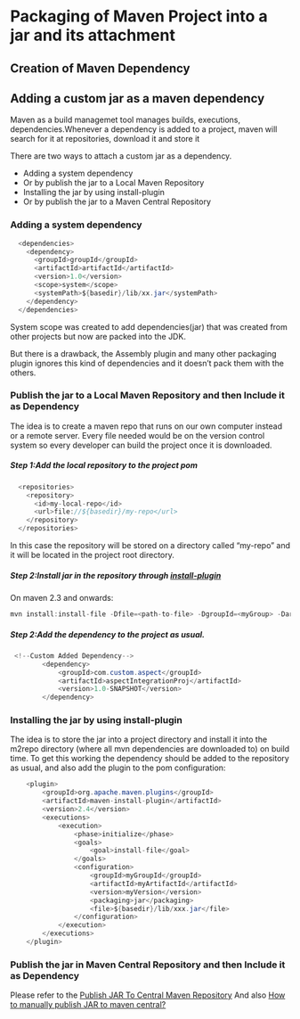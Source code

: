 # Packaging of Maven Project into a jar and its attachment

## Creation of Maven Dependency

## Adding a custom jar as a maven dependency
Maven as a build managemet tool manages  builds, executions, dependencies.Whenever a dependency is added to a project, maven will search for it at repositories, download it and store it


There are two ways to attach a custom jar as a dependency.
* Adding a system dependency
* Or by publish the jar to a Local Maven Repository 
* Installing the jar by using install-plugin
* Or by publish the jar to a Maven Central Repository

### Adding a system dependency
```java
  <dependencies>
    <dependency>
      <groupId>groupId</groupId>
      <artifactId>artifactId</artifactId>
      <version>1.0</version>
      <scope>system</scope>
      <systemPath>${basedir}/lib/xx.jar</systemPath>
    </dependency>
  </dependencies>
```

System scope was created to add dependencies(jar) that was created from other projects but now are packed into the JDK. 

But there is a drawback, the Assembly plugin and many other packaging plugin  ignores this kind of dependencies and it doesn’t pack them with the others.

### Publish the jar to a Local Maven Repository and then Include it as Dependency
The idea is to create a maven repo that runs on our own computer instead or a remote server. Every file needed would be on the version control system so every developer can build the project once it is downloaded.

##### Step 1:Add the local repository to the project pom
```java
  <repositories>
    <repository>
      <id>my-local-repo</id>
      <url>file://${basedir}/my-repo</url>
    </repository>
  </repositories>
```
In this case the repository will be stored on a directory called “my-repo” and it will be located in the project root directory.
##### Step 2:Install jar in the repository through [install-plugin](http://maven.apache.org/plugins/maven-install-plugin/)
On maven 2.3 and onwards:

```java
mvn install:install-file -Dfile=<path-to-file> -DgroupId=<myGroup> -DartifactId=<myArtifactId> -Dversion=<myVersion> -Dpackaging=<myPackaging> -DlocalRepositoryPath=<path>
```

##### Step 2:Add the dependency to the project as usual.
```java
 <!--Custom Added Dependency-->
        <dependency>
            <groupId>com.custom.aspect</groupId>
            <artifactId>aspectIntegrationProj</artifactId>
            <version>1.0-SNAPSHOT</version>
        </dependency>
```
### Installing the jar by using install-plugin
The idea is to store the jar into a project directory and install it into the m2repo directory (where all mvn dependencies are downloaded to) on build time. To get this working the dependency should be added to the repository as usual, and also add the plugin to the pom configuration:
```java
    <plugin>
        <groupId>org.apache.maven.plugins</groupId>
        <artifactId>maven-install-plugin</artifactId>
        <version>2.4</version>
        <executions>
            <execution>
                <phase>initialize</phase>
                <goals>
                    <goal>install-file</goal>
                </goals>
                <configuration>
                    <groupId>myGroupId</groupId>
                    <artifactId>myArtifactId</artifactId>
                    <version>myVersion</version>
                    <packaging>jar</packaging>
                    <file>${basedir}/lib/xxx.jar</file>
                </configuration>
            </execution>
        </executions>
    </plugin>
```

### Publish the jar in Maven Central Repository and then Include it as Dependency
Please refer to the [Publish JAR To Central Maven Repository](http://tutorials.jenkov.com/maven/publish-to-central-maven-repository.html)
And also [How to manually publish JAR to maven central?](https://stackoverflow.com/questions/28846802/how-to-manually-publish-jar-to-maven-central)

